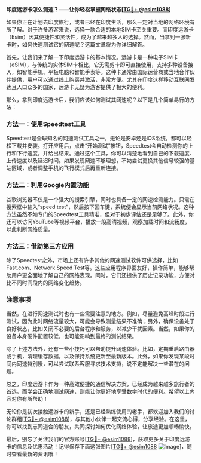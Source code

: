 **印度远游卡怎么测速？——让你轻松掌握网络状态[[TG💪+ @esim1088](https://t.me/s/esim1088)]**

如果你正在计划去印度旅行，或者已经在印度生活，那么一定对当地的网络环境有所了解。对于许多游客来说，选择一款合适的本地SIM卡至关重要。而印度远游卡（Esim）因其便捷性和灵活性，成为了越来越多人的选择。然而，当拿到一张新卡时，如何快速测试它的网速呢？这篇文章将为你详细解答。

首先，让我们来了解一下印度远游卡的基本情况。远游卡是一种电子SIM卡（eSIM），与传统的实体SIM卡相比，它无需剪卡即可直接使用，支持多种设备接入，如智能手机、平板电脑和智能手表等。这种卡通常由国际运营商或当地合作伙伴提供，用户可以通过线上购买并激活，非常方便。尤其在印度这样移动互联网发达且人口众多的国家，远游卡无疑为游客提供了极大的便利。

那么，拿到印度远游卡后，我们应该如何测试其网速呢？以下是几个简单易行的方法：

### 方法一：使用Speedtest工具

Speedtest是全球知名的网速测试工具之一，无论是安卓还是iOS系统，都可以轻松下载并安装。打开应用后，点击“开始测试”按钮，Speedtest会自动检测你的上行和下行速度，并给出结果。通过这个工具，你可以清楚地看到自己的下载速度、上传速度以及延迟时间。如果发现网速不够理想，不妨尝试更换其他信号较强的基站区域，或者调整手机的飞行模式后再重新连接。

### 方法二：利用Google内置功能

谷歌浏览器不仅是一个强大的搜索引擎，同时也具备一定的网速检测能力。只需在搜索框中输入“speed test”，然后按下回车键，系统便会显示当前网络状况。这种方法虽然不如专门的Speedtest工具精准，但对于初步评估还是足够了。此外，你还可以访问YouTube等视频平台，播放一段高清视频，观察加载时间和流畅度，以此判断网络质量。

### 方法三：借助第三方应用

除了Speedtest之外，市场上还有许多其他的网速测试软件可供选择，比如Fast.com、Network Speed Test等。这些应用程序界面友好，操作简单，能够帮助用户更全面地了解自己的网络表现。同时，它们还提供了历史记录功能，方便对比不同时间段内的网络变化趋势。

### 注意事项

当然，在进行网速测试时也有一些需要注意的地方。例如，尽量避免高峰时段进行测试，因为此时网络流量较大，可能会导致测量结果不准确；另外，确保设备处于良好状态，比如关闭不必要的后台程序和服务，以减少干扰因素。当然，如果你的设备本身硬件配置较低，也可能影响到最终的测试结果。

除了上述方法外，还有一些小技巧可以帮助提升网速体验。比如，定期重启路由器或手机，清理缓存数据，以及保持系统更新至最新版本。此外，如果你发现某段时间内网速特别慢，可以尝试联系客服寻求技术支持，说不定能解决一些潜在的问题。

总之，印度远游卡作为一种高效便捷的通信解决方案，已经成为越来越多旅行者的首选。而学会正确地测试网速，则能让你更好地享受数字时代的便利。希望以上内容对你有所帮助！

无论你是初次接触远游卡的新手，还是已经熟练使用的老手，都欢迎加入我们的讨论群组[[TG💪+ @esim1088](https://t.me/s/esim1088)]，与其他小伙伴一起交流心得，分享经验。在这里，你可以找到志同道合的朋友，共同探讨如何优化网络体验，让旅途更加顺畅愉快。

最后，别忘了关注我们的官方账号[[TG💪+ @esim1088](https://t.me/s/esim1088)]，获取更多关于印度远游卡的信息及优惠活动！记得保存下面这张图片[[TG💪+ @esim1088](https://t.me/s/esim1088) ![Image](https://i.postimg.cc/4NQfJmqS/Snipaste-2025-05-13-00-14-12.png)]，随时查看最新的资讯哦！